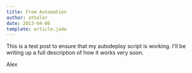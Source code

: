 ```yaml
---
title: From Automation
author: athaler
date: 2013-04-06
template: article.jade
---
```


This is a test post to ensure that my autodeploy script is working.  I'll be writing up a full description of how it works very soon.

Alex
